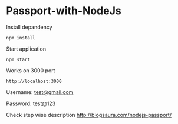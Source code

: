 # Passport-with-NodeJs

Install depandency

`npm install`

Start application

`npm start`

Works on 3000 port

`http://localhost:3000`

Username: test@gmail.com

Password: test@123

Check step wise description http://blogsaura.com/nodejs-passport/
